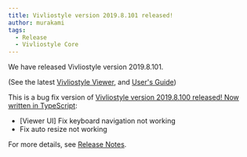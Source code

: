 ```yaml
---
title: Vivliostyle version 2019.8.101 released!
author: murakami
tags:
  - Release
  - Vivliostyle Core
---
```


We have released Vivliostyle version 2019.8.101.

(See the latest [Vivliostyle Viewer](https://vivliostyle.org/viewer/), and [User's Guide](https://vivliostyle.org/docs/user-guide/))

This is a bug fix version of [Vivliostyle version 2019.8.100 released! Now written in TypeScript](https://vivliostyle.org/blog/2019/08/16/vivliostyle-2019.8.100-released/):

- [Viewer UI] Fix keyboard navigation not working
- Fix auto resize not working

For more details, see [Release Notes](https://github.com/vivliostyle/vivliostyle.js/releases).
